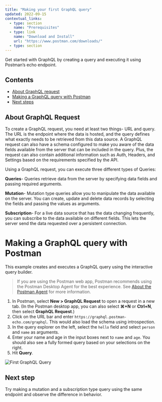 ```yaml
---
title: "Making your first GraphQL query"
updated: 2022-09-15
contextual_links:
  - type: section
    name: "Prerequisites"
  - type: link
    name: "Download and Install"
    url: "https://www.postman.com/downloads/"
  - type: section
---
```


Get started with GraphQL by creating a query and executing it using Postman’s echo endpoint.

## Contents

- [About GraphQL request](#about-graphql-request)
- [Making a GraphQL query with Postman](#making-a-graphql-query-with-postman)
- [Next steps](#next-steps)

## About GraphQL Request

To create a GraphQL request, you need at least two things- URL and query. The URL is the endpoint where the data is hosted, and the query defines what exactly needs to be retrieved from this data source. A GraphQL request can also have a schema configured to make you aware of the data fields available from the server that can be included in the query. Plus, the request can also contain additional information such as Auth, Headers, and Settings based on the requirements specified by the API.

Using a GraphQL request, you can execute three different types of Queries:

**Queries**- Queries retrieve data from the server by specifying data fields and passing required arguments.

**Mutation**- Mutation type queries allow you to manipulate the data available on the server. You can create, update and delete data records by selecting the fields and passing the values as arguments.

**Subscription**- For a live data source that has the data changing frequently, you can subscribe to the data available on different fields. This lets the server send the data requested over a persistent connection.

# Making a GraphQL query with Postman

This example creates and executes a GraphQL query using the interactive query builder.

> If you are using the Postman web app, Postman recommends using the Postman Desktop Agent for the best experience. See [About the Postman Agent](https://learning.postman.com/docs/getting-started/about-postman-agent/) for more information.

1. In Postman, select **New > GraphQL Request** to open a request in a new tab. (In the Postman desktop app, you can also select **⌘+N** or **Ctrl+N**, then select **GraphQL Request**.)
2. Click on the URL bar and enter `https://graphql.postman-echo.com/graphql`. This would also load the schema using introspection.
3. In the query explorer on the left, select the `hello` field and select `person` and `name` as arguments.
4. Enter your name and age in the input boxes next to `name` and `age`. You should also see a fully formed query based on your selections on the right.
5. Hit **Query**.

![First GraphQL Query](https://blog.postman.com/wp-content/uploads/2023/02/graphql-schema-explorer.gif)

## Next step

Try making a mutation and a subscription type query using the same endpoint and observe the difference in behavior.
